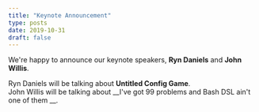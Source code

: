```yaml
---
title: "Keynote Announcement"
type: posts
date: 2019-10-31
draft: false
---
```


We're happy to announce our keynote speakers, __Ryn Daniels__ and __John Willis__.  

Ryn Daniels will be talking about __Untitled Config Game__.  
John Willis will be talking about __I've got 99 problems and Bash DSL ain't one of them __.  

